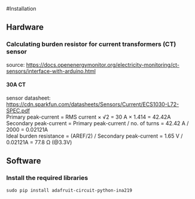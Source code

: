 #Installation

## Hardware

### Calculating burden resistor for current transformers (CT) sensor
source: https://docs.openenergymonitor.org/electricity-monitoring/ct-sensors/interface-with-arduino.html

#### 30A CT
sensor datasheet: https://cdn.sparkfun.com/datasheets/Sensors/Current/ECS1030-L72-SPEC.pdf<br>
Primary peak-current = RMS current × √2 = 30 A × 1.414 = 42.42A<br>
Secondary peak-current = Primary peak-current / no. of turns = 42.42 A / 2000 = 0.02121A<br>
Ideal burden resistance = (AREF/2) / Secondary peak-current = 1.65 V / 0.02121A = 77.8 Ω (@3.3V)<br>

## Software
### Install the required libraries
`sudo pip install adafruit-circuit-python-ina219`
